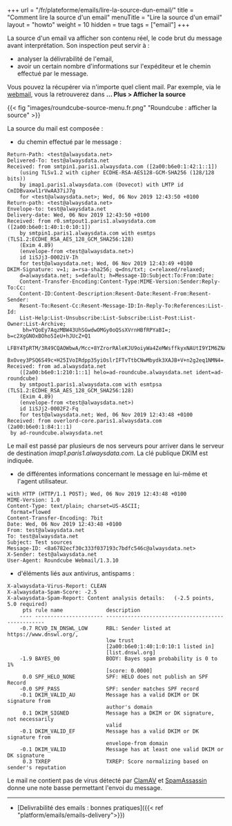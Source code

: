 +++
url = "/fr/plateforme/emails/lire-la-source-dun-email/"
title = "Comment lire la source d'un email"
menuTitle = "Lire la source d'un email"
layout = "howto"
weight = 10
hidden = true
tags = ["email"]
+++

La source d'un email va afficher son contenu réel, le code brut du message avant interprétation. Son inspection peut servir à :

- analyser la délivrabilité de l'email,
- avoir un certain nombre d'informations sur l'expéditeur et le chemin effectué par le message.

Vous pouvez la récupérer via n'importe quel client mail. Par exemple, via le [webmail](https://webmail.alwaysdata.com), vous la retrouverez dans **... Plus > Afficher la source**

{{< fig "images/roundcube-source-menu.fr.png" "Roundcube : afficher la source" >}}

La source du mail est composée :

- du chemin effectué par le message :

```
Return-Path: <test@alwaysdata.net>
Delivered-To: test@alwaysdata.net
Received: from smtpin1.paris1.alwaysdata.com ([2a00:b6e0:1:42:1::1])
	(using TLSv1.2 with cipher ECDHE-RSA-AES128-GCM-SHA256 (128/128 bits))
	by imap1.paris1.alwaysdata.com (Dovecot) with LMTP id CmIDBvaxwl1rVwAA37iJ7g
	for <test@alwaysdata.net>; Wed, 06 Nov 2019 12:43:50 +0100
Return-path: <test@alwaysdata.net>
Envelope-to: test@alwaysdata.net
Delivery-date: Wed, 06 Nov 2019 12:43:50 +0100
Received: from r0.smtpout1.paris1.alwaysdata.com ([2a00:b6e0:1:40:1:0:10:1])
	by smtpin1.paris1.alwaysdata.com with esmtps (TLS1.2:ECDHE_RSA_AES_128_GCM_SHA256:128)
	(Exim 4.89)
	(envelope-from <test@alwaysdata.net>)
	id 1iSJj3-0002iV-Ih
	for test@alwaysdata.net; Wed, 06 Nov 2019 12:43:49 +0100
DKIM-Signature: v=1; a=rsa-sha256; q=dns/txt; c=relaxed/relaxed;
	d=alwaysdata.net; s=default; h=Message-ID:Subject:To:From:Date:
	Content-Transfer-Encoding:Content-Type:MIME-Version:Sender:Reply-To:Cc:
	Content-ID:Content-Description:Resent-Date:Resent-From:Resent-Sender:
	Resent-To:Resent-Cc:Resent-Message-ID:In-Reply-To:References:List-Id:
	List-Help:List-Unsubscribe:List-Subscribe:List-Post:List-Owner:List-Archive;
	 bh=YQoEy7AqzMBW43UhSGwdwOMGy0oQSsXVrnHBfRPYaBI=; b=c2XgGNOxBOho5IeU+hJUcZ+Q1
	LFBY4TpRTM/3R49CQAOWbwA/Mcc+8YZrorRAleKJU9oiyWa4ZeMWsffkyxNAUtI9YIM6ZNAsTIQBB
	BxOvey3PSQ6S49c+H25IVoIRdpp35yiOslrIFTvTtbCNwMbydk3XAJB+V+n2g2eq1NMN4=;
Received: from ad.alwaysdata.net
	([2a00:b6e0:1:210:1::1] helo=ad-roundcube.alwaysdata.net ident=ad-roundcube)
	by smtpout1.paris1.alwaysdata.com with esmtpsa (TLS1.2:ECDHE_RSA_AES_128_GCM_SHA256:128)
	(Exim 4.89)
	(envelope-from <test@alwaysdata.net>)
	id 1iSJj2-0002F2-Fq
	for test@alwaysdata.net; Wed, 06 Nov 2019 12:43:48 +0100
Received: from overlord-core.paris1.alwaysdata.com (2a00:b6e0:1:84:1::1)
 by ad-roundcube.alwaysdata.net
```

Le mail est passé par plusieurs de nos serveurs pour arriver dans le serveur de destination _imap1.paris1.alwaysdata.com_. La clé publique DKIM est indiquée.

- de différentes informations concernant le message en lui-même et l'agent utilisateur.

```̀
with HTTP (HTTP/1.1 POST); Wed, 06 Nov 2019 12:43:48 +0100
MIME-Version: 1.0
Content-Type: text/plain; charset=US-ASCII;
 format=flowed
Content-Transfer-Encoding: 7bit
Date: Wed, 06 Nov 2019 12:43:48 +0100
From: test@alwaysdata.net
To: test@alwaysdata.net
Subject: Test sources
Message-ID: <8a6782ecf30c333f037193c7bdfc546c@alwaysdata.net>
X-Sender: test@alwaysdata.net
User-Agent: Roundcube Webmail/1.3.10
```

- d'éléments liés aux antivirus, antispams :

```
X-alwaysdata-Virus-Report: CLEAN
X-alwaysdata-Spam-Score: -2.5
X-alwaysdata-Spam-Report: Content analysis details:   (-2.5 points, 5.0 required)
	 pts rule name              description
	---- ---------------------- --------------------------------------------------
	-0.7 RCVD_IN_DNSWL_LOW      RBL: Sender listed at https://www.dnswl.org/,
	                            low trust
	                            [2a00:b6e0:1:40:1:0:10:1 listed in]
	                            [list.dnswl.org]
	-1.9 BAYES_00               BODY: Bayes spam probability is 0 to 1%
	                            [score: 0.0000]
	 0.0 SPF_HELO_NONE          SPF: HELO does not publish an SPF Record
	-0.0 SPF_PASS               SPF: sender matches SPF record
	-0.1 DKIM_VALID_AU          Message has a valid DKIM or DK signature from
	                            author's domain
	 0.1 DKIM_SIGNED            Message has a DKIM or DK signature, not necessarily
	                            valid
	-0.1 DKIM_VALID_EF          Message has a valid DKIM or DK signature from
	                            envelope-from domain
	-0.1 DKIM_VALID             Message has at least one valid DKIM or DK signature
	 0.3 TXREP                  TXREP: Score normalizing based on sender's reputation
```

Le mail ne contient pas de virus détecté par [ClamAV](https://www.clamav.net/) et [SpamAssassin](https://spamassassin.apache.org/) donne une note basse permettant l'envoi du message.

----
- [Delivrabilité des emails : bonnes pratiques]({{< ref "platform/emails/emails-delivery">}})
